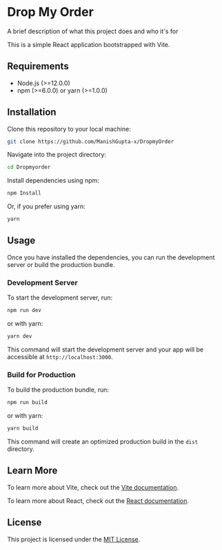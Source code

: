 
# Drop My Order

A brief description of what this project does and who it's for

This is a simple React application bootstrapped with Vite.

## Requirements

- Node.js (>=12.0.0)
- npm (>=6.0.0) or yarn (>=1.0.0)


## Installation

Clone this repository to your local machine:

```bash
git clone https://github.com/ManishGupta-x/DropmyOrder
```
Navigate into the project directory:

```bash 
cd Dropmyorder
```

Install dependencies using npm:

```bash
npm Install
```

Or, if you prefer using yarn:

```bash
yarn
```

## Usage

Once you have installed the dependencies, you can run the development server or build the production bundle.

### Development Server

To start the development server, run:

```bash
npm run dev
```

or with yarn:

```bash
yarn dev
```

This command will start the development server and your app will be accessible at `http://localhost:3000`.

### Build for Production

To build the production bundle, run:

```bash
npm run build
```

or with yarn:

```bash
yarn build
```

This command will create an optimized production build in the `dist` directory.

## Learn More

To learn more about Vite, check out the [Vite documentation](https://vitejs.dev/).

To learn more about React, check out the [React documentation](https://reactjs.org/).

## License

This project is licensed under the [MIT License](LICENSE).

